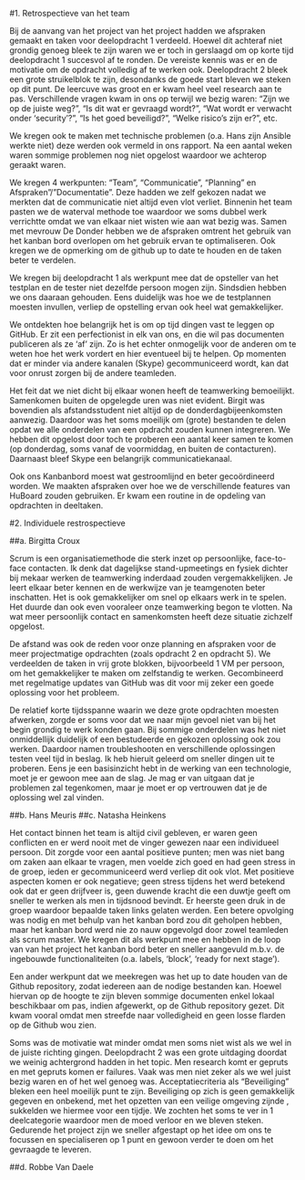 #1.	Retrospectieve van het team

Bij de aanvang van het project van het project hadden we afspraken gemaakt en taken voor deelopdracht 1 verdeeld. Hoewel dit achteraf niet grondig genoeg bleek te zijn waren we er toch in gerslaagd om op korte tijd deelopdracht 1 succesvol af te ronden. De vereiste kennis was er en de motivatie om de opdracht volledig af te werken ook. 
Deelopdracht 2 bleek een grote struikelblok te zijn, desondanks de goede start bleven we steken op dit punt. De leercuve was groot en er kwam heel veel research aan te pas. Verschillende vragen kwam in ons op terwijl we bezig waren: “Zijn we op de juiste weg?”, “Is dit wat er gevraagd wordt?”, “Wat wordt er verwacht onder ‘security’?”, “Is het goed beveiligd?”, “Welke risico’s zijn er?”, etc.

We kregen ook te maken met technische problemen (o.a. Hans zijn Ansible werkte niet) deze werden ook vermeld in ons rapport. Na een aantal weken waren sommige problemen nog niet opgelost waardoor we achterop geraakt waren.

We kregen 4 werkpunten: “Team”, “Communicatie”, “Planning” en Afspraken”/”Documentatie”.
Deze hadden we zelf gekozen nadat we merkten dat de communicatie niet altijd even vlot verliet. Binnenin het team pasten we de waterval methode toe waardoor we soms dubbel werk verrichtte omdat we van elkaar niet wisten wie aan wat bezig was.  Samen met mevrouw De Donder hebben we de afspraken omtrent het gebruik van het kanban bord overlopen om het gebruik ervan te optimaliseren. Ook kregen we de opmerking om de github up to date te houden en de taken beter te verdelen.

We kregen bij deelopdracht 1 als werkpunt mee dat de opsteller van het testplan en de tester niet dezelfde persoon mogen zijn. Sindsdien hebben we ons daaraan gehouden. Eens duidelijk was hoe we de testplannen moesten invullen, verliep de opstelling ervan ook heel wat gemakkelijker.  

We ontdekten hoe belangrijk het is om op tijd dingen vast te leggen op GitHub. Er zit een perfectionist in elk van ons, en die wil pas documenten publiceren als ze ‘af’ zijn. Zo is het echter onmogelijk voor de anderen om te weten hoe het werk vordert en hier eventueel bij te helpen. Op momenten dat er minder via andere kanalen (Skype) gecommuniceerd wordt, kan dat voor onrust zorgen bij de andere teamleden.  

Het feit dat we niet dicht bij elkaar wonen heeft de teamwerking bemoeilijkt. Samenkomen buiten de opgelegde uren was niet evident. Birgit was bovendien als afstandsstudent niet altijd op de donderdagbijeenkomsten aanwezig. Daardoor was het soms moeilijk om (grote) bestanden te delen opdat we alle onderdelen van een opdracht zouden kunnen integreren. We hebben dit opgelost door toch te proberen een aantal keer samen te komen (op donderdag, soms vanaf de voormiddag, en buiten de contacturen). Daarnaast bleef Skype een belangrijk communicatiekanaal.  

Ook ons Kanbanbord moest wat gestroomlijnd en beter gecoördineerd worden. We maakten afspraken over hoe we de verschillende features van HuBoard zouden gebruiken. Er kwam een routine in de opdeling van opdrachten in deeltaken.


#2.	Individuele restrospectieve

##a.	Birgitta Croux  

Scrum is een organisatiemethode die sterk inzet op persoonlijke, face-to-face contacten. Ik denk dat dagelijkse stand-upmeetings en fysiek dichter bij mekaar werken de teamwerking inderdaad zouden vergemakkelijken. Je leert elkaar beter kennen en de werkwijze van je teamgenoten beter inschatten. Het is ook gemakkelijker om snel op elkaars werk in te spelen. Het duurde dan ook even vooraleer onze teamwerking begon te vlotten. Na wat meer persoonlijk contact en samenkomsten heeft deze situatie zichzelf opgelost.  

De afstand was ook de reden voor onze planning en afspraken voor de meer projectmatige opdrachten (zoals opdracht 2 en opdracht 5). We verdeelden de taken in vrij grote blokken, bijvoorbeeld 1 VM per persoon, om het gemakkelijker te maken om zelfstandig te werken. Gecombineerd met regelmatige updates van GitHub was dit voor mij zeker een goede oplossing voor het probleem.  

De relatief korte tijdsspanne waarin we deze grote opdrachten moesten afwerken, zorgde er soms voor dat we naar mijn gevoel niet van bij het begin grondig te werk konden gaan. Bij sommige onderdelen was het niet onmiddellijk duidelijk of een bestudeerde en gekozen oplossing ook zou werken. Daardoor namen troubleshooten en verschillende oplossingen testen veel tijd in beslag. Ik heb hieruit geleerd om sneller dingen uit te proberen. Eens je een basisinzicht hebt in de werking van een technologie, moet je er gewoon mee aan de slag. Je mag er van uitgaan dat je problemen zal tegenkomen, maar je moet er op vertrouwen dat je de oplossing wel zal vinden.

##b.	Hans Meuris
##c.	Natasha Heinkens  

Het contact binnen het team is altijd civil gebleven,  er waren geen conflicten en er werd nooit met de vinger gewezen naar een individueel persoon.  Dit zorgde voor een aantal positieve punten; men was niet bang om zaken aan elkaar te vragen, men voelde zich goed en had geen stress in de groep, ieden er gecommuniceerd werd verliep dit ook vlot. Met positieve aspecten komen er ook negatieve; geen stress tijdens het werd betekend ook dat er geen drijfveer is, geen duwende kracht die een duwtje geeft om sneller te werken als men in tijdsnood bevindt. Er heerste geen druk in de groep waardoor bepaalde taken links gelaten werden.
Een betere opvolging was nodig en met behulp van het kanban bord zou dit geholpen hebben, maar het kanban bord werd nie zo nauw opgevolgd door zowel teamleden als scrum master. We kregen dit als werkpunt mee en hebben in de loop van van het project het kanban bord beter en sneller aangevuld m.b.v. de ingebouwde functionaliteiten (o.a. labels, ‘block’, ‘ready for next stage’).  

Een ander werkpunt dat we meekregen was het up to date houden van de Github repository, zodat iedereen aan de nodige bestanden kan. Hoewel hiervan op de hoogte te zijn bleven sommige documenten enkel lokaal beschikbaar om pas, indien afgewerkt, op de Github repository gezet.
Dit kwam vooral omdat men streefde naar volledigheid en geen losse flarden op de Github wou zien.  

Soms was de motivatie wat minder omdat men soms niet wist als we wel in de juiste richting gingen. Deelopdracht 2 was een grote uitdaging doordat we weinig achtergrond hadden in het topic. Men research komt er gepruts en met gepruts komen er failures. Vaak was men niet zeker als we wel juist bezig waren en of het wel genoeg was. Acceptatiecriteria als “Beveiliging” bleken een heel moeilijk punt te zijn. Beveiliging op zich is geen gemakkelijk gegeven en onbekend, met het opzetten van een veilige omgeving zijnde , sukkelden we hiermee voor een tijdje.
We zochten het soms te ver in 1 deelcategorie waardoor men de moed verloor en we bleven steken. Gedurende het project zijn we sneller afgestapt op het idee om ons te focussen en specialiseren op 1 punt en gewoon verder te doen om het gevraagde te leveren.

##d.	Robbe Van Daele
